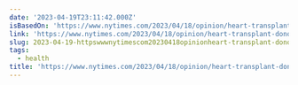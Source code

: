 ```yaml
---
date: '2023-04-19T23:11:42.000Z'
isBasedOn: 'https://www.nytimes.com/2023/04/18/opinion/heart-transplant-donor.html'
link: 'https://www.nytimes.com/2023/04/18/opinion/heart-transplant-donor.html'
slug: 2023-04-19-httpswwwnytimescom20230418opinionheart-transplant-donorhtml
tags:
  - health
title: 'https://www.nytimes.com/2023/04/18/opinion/heart-transplant-donor.html'
---
```


